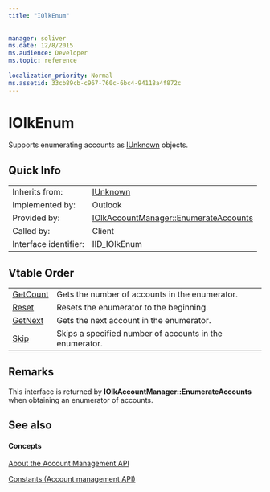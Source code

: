 ```yaml
---
title: "IOlkEnum"
 
 
manager: soliver
ms.date: 12/8/2015
ms.audience: Developer
ms.topic: reference
 
localization_priority: Normal
ms.assetid: 33cb89cb-c967-760c-6bc4-94118a4f872c
---
```


# IOlkEnum

Supports enumerating accounts as [IUnknown](http://msdn.microsoft.com/library/com.iunknown%28Office.15%29.aspx) objects. 
  
## Quick Info

|||
|:-----|:-----|
|Inherits from:  <br/> |[IUnknown](http://msdn.microsoft.com/library/33f1d79a-33fc-4ce5-a372-e08bda378332%28Office.15%29.aspx) <br/> |
|Implemented by:  <br/> |Outlook  <br/> |
|Provided by:  <br/> |[IOlkAccountManager::EnumerateAccounts](iolkaccountmanager-enumerateaccounts.md) <br/> |
|Called by:  <br/> |Client  <br/> |
|Interface identifier:  <br/> |IID_IOlkEnum  <br/> |
   
## Vtable Order

|||
|:-----|:-----|
|[GetCount](iolkenum-getcount.md) <br/> |Gets the number of accounts in the enumerator.  <br/> |
|[Reset](iolkenum-reset.md) <br/> |Resets the enumerator to the beginning.  <br/> |
|[GetNext](iolkenum-getnext.md) <br/> |Gets the next account in the enumerator.  <br/> |
|[Skip](iolkenum-skip.md) <br/> |Skips a specified number of accounts in the enumerator.  <br/> |
   
## Remarks

This interface is returned by **IOlkAccountManager::EnumerateAccounts** when obtaining an enumerator of accounts. 
  
## See also

#### Concepts

[About the Account Management API](about-the-account-management-api.md)
  
[Constants (Account management API)](constants-account-management-api.md)

